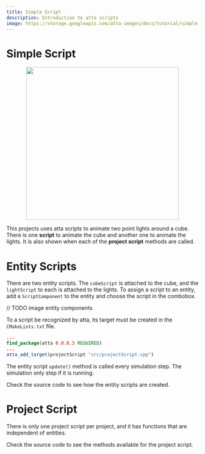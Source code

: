 ```yaml
---
title: Simple Script
description: Introduction to atta scripts
image: https://storage.googleapis.com/atta-images/docs/tutorial/simple-script/simple-script.gif
---
```

# Simple Script

<div align="center">
  <img src="https://storage.googleapis.com/atta-images/docs/tutorial/simple-script/simple-script.gif" height="400">
</div>

This projects uses atta scripts to animate two point lights around a cube. There is one **script** to animate the cube and another one to animate the lights. It is also shown when each of the **project script** methods are called.

# Entity Scripts
There are two entity scripts. The `cubeScript` is attached to the cube, and the `lightScript` to each is attached to the lights.
To assign a script to an entity, add a `ScriptComponent` to the entity and choose the script in the combobox.

// TODO image entity components

To a script be recognized by atta, its target must be created in the `CMakeLists.txt` file.

```cmake
...
find_package(atta 0.0.0.3 REQUIRED)
...
atta_add_target(projectScript "src/projectScript.cpp")
```

The entity script `update()` method is called every simulation step. The simulation only step if it is running.

Check the source code to see how the entity scripts are created.

# Project Script
There is only one project script per project, and it has functions that are independent of entities.

Check the source code to see the methods available for the project script.

